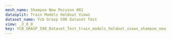 ```yaml
---
mesh_name: Shampoo New Poisson 001
datasplit: Train Models Holdout Views
dataset_name: Ycb Grasp 590 Dataset Test
view: _3_0_8
key: YCB_GRASP_590_Dataset_Test_train_models_holdout_views_shampoo_new_poisson_001__3_0_8
---
```

